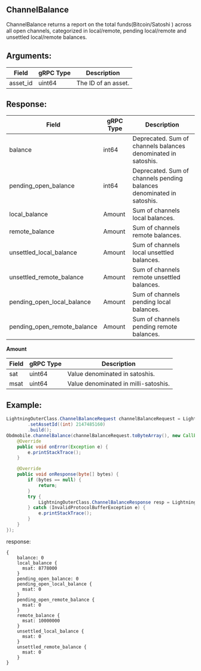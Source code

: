 ## ChannelBalance

ChannelBalance returns a report on the total funds(Bitcoin/Satoshi ) across all open channels, categorized in local/remote, pending local/remote and unsettled local/remote balances.

## Arguments:
| Field		         |	gRPC Type		|	   Description    |
| -------- 	         |	---------       |      ---------      |  
| asset_id   |	uint64	    |The ID of an asset.|

## Response:
| Field		         |	gRPC Type		|	   Description    |
| -------- 	         |	---------       |      ---------      |  
| balance            |	int64	        |Deprecated. Sum of channels balances denominated in satoshis.|
| pending_open_balance            |	int64	        |Deprecated. Sum of channels pending balances denominated in satoshis.|
| local_balance            |	Amount	        |Sum of channels local balances.|
| remote_balance            |	Amount	        |Sum of channels remote balances.|
| unsettled_local_balance            |	Amount	        |Sum of channels local unsettled balances.|
| unsettled_remote_balance            |	Amount	        |Sum of channels remote unsettled balances.|
| pending_open_local_balance            |	Amount	        |Sum of channels pending local balances.|
| pending_open_remote_balance            |	Amount	        |Sum of channels pending remote balances.|

**Amount**

| Field		            |	gRPC Type		    |	 Description  |
| -------- 	            |	---------           |    ---------    |  
| sat   |	uint64	    |    Value denominated in satoshis.|  
| msat     |	uint64	    |    Value denominated in milli-satoshis.|

## Example:

<!--
java code example
-->

```java
LightningOuterClass.ChannelBalanceRequest channelBalanceRequest = LightningOuterClass.ChannelBalanceRequest.newBuilder()
        .setAssetId((int) 2147485160)
        .build();
Obdmobile.channelBalance(channelBalanceRequest.toByteArray(), new Callback() {
    @Override
    public void onError(Exception e) {
        e.printStackTrace();
    }

    @Override
    public void onResponse(byte[] bytes) {
        if (bytes == null) {
            return;
        }
        try {
            LightningOuterClass.ChannelBalanceResponse resp = LightningOuterClass.ChannelBalanceResponse.parseFrom(bytes);
        } catch (InvalidProtocolBufferException e) {
            e.printStackTrace();
        }
    }
});
```

<!--
The response for the example
-->
response:
```
{
    balance: 0
    local_balance {
      msat: 8778000
    }
    pending_open_balance: 0
    pending_open_local_balance {
      msat: 0
    }
    pending_open_remote_balance {
      msat: 0
    }
    remote_balance {
      msat: 10000000
    }
    unsettled_local_balance {
      msat: 0
    }
    unsettled_remote_balance {
      msat: 0
    }
}
```
